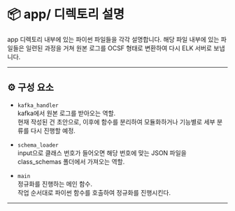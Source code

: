 # 📦 app/ 디렉토리 설명

app 디렉토리 내부에 있는 파이썬 파일들을 각각 설명합니다.
해당 파일 내부에 있는 파일들은 일련된 과정을 거쳐 원본 로그를 OCSF 형태로 변환하여 다시 ELK 서버로 보냅니다.

---

## ⚙️ 구성 요소

- `kafka_handler`  
  kafka에서 원본 로그를 받아오는 역할.  
  현재 작성된 건 초안으로, 이후에 함수를 분리하여 모듈화하거나 기능별로 세부 분류를 다시 진행할 예정.

- `schema_loader`  
  input으로 클래스 번호가 들어오면 해당 번호에 맞는 JSON 파일을 class_schemas 폴더에서 가져오는 역할.

- `main`  
  정규화를 진행하는 메인 함수.  
  작업 순서대로 파이썬 함수를 호출하여 정규화를 진행시킨다.

---
